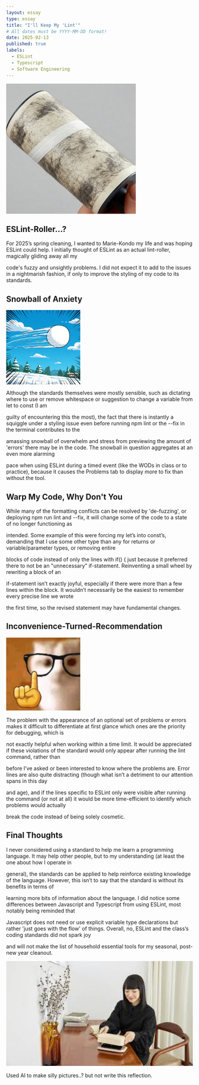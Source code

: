 ```yaml
---
layout: essay
type: essay
title: "I'll Keep My 'Lint'"
# All dates must be YYYY-MM-DD format!
date: 2025-02-13
published: true
labels:
  - ESLint
  - Typescript
  - Software Engineering
---
```


<p><img width="350px" src="../img/roller.JPG" align="center"></p>  

## ESLint-Roller...?

For 2025’s spring cleaning, I wanted to Marie-Kondo my life and was hoping ESLint could help. I initially thought of ESLint as an actual lint-roller, magically gliding away all my  

code's fuzzy and unsightly problems. I did not expect it to add to the issues in a nightmarish fashion, if only to improve the styling of my code to its standards. 

## Snowball of Anxiety

<p><img width="200px" src="../img/snowball.JPG" align="center"></p>  

Although the standards themselves were mostly sensible, such as dictating where to use or remove whitespace or suggestion to change a variable from let to const (I am  

guilty of encountering this the most), the fact that there is instantly a squiggle under a styling issue even before running npm lint or the --fix in the terminal contributes to the  

amassing snowball of overwhelm and stress from previewing the amount of 'errors'  there may be in the code. The snowball in question aggregates at an even more alarming  

pace when using ESLint during a timed event (like the WODs in class or to practice), because it causes the Problems tab to display more to fix than without the tool. 

## Warp My Code, Why Don't You

While many of the formatting conflicts can be resolved by 'de-fuzzing', or deploying npm run lint and --fix, it will change some of the code to a state of no longer functioning as  

intended. Some example of this were forcing my let’s into const’s, demanding that I use some other type than any for returns or variable/parameter types, or removing entire  

blocks of code instead of only the lines with if() {  just because it preferred there to not be an "unnecessary" if-statement. Reinventing a small wheel by rewriting a block of an  

if-statement isn’t exactly joyful, especially if there were more than a few lines within the block. It wouldn’t necessarily be the easiest to remember every precise line we wrote  

the first time, so the revised statement may have fundamental changes. 

## Inconvenience-Turned-Recommendation

<div class="text-center p-4"><img width="200px" src="../img/erm.jpeg"></div>  

The problem with the appearance of an optional set of problems or errors makes it difficult to differentiate at first glance which ones are the priority for debugging, which is  

not exactly helpful when working within a time limit. It would be appreciated if these violations of the standard would only appear after running the lint command, rather than  

before I’ve asked or been interested to know where the problems are. Error lines are also quite distracting (though what isn’t a detriment to our attention spans in this day  

and age), and if the lines specific to ESLint only were visible after running the command (or not at all) it would be more 
time-efficient to identify which problems would actually  

break the code instead of being solely cosmetic. 

## Final Thoughts

I never considered using a standard to help me learn a programming language. It may help other people, but to my understanding (at least the one about how I operate in  

general), the standards can be applied to help reinforce existing knowledge of the language. However, this isn’t to say that the standard is without its benefits in terms of  

learning more bits of information about the language. I did notice some differences between Javascript and Typescript from using ESLint, most notably being reminded that  

Javascript does not need or use explicit variable type declarations but rather 'just goes with the flow' of things. Overall, no, ESLint and the class’s coding standards did not spark joy  

and will not make the list of household essential tools for my seasonal, post-new year cleanout. 

<div class="text-center p-4"><img width="600px" src="../img/kondo.JPG"></div>  

Used AI to make silly pictures..? but not write this reflection.
